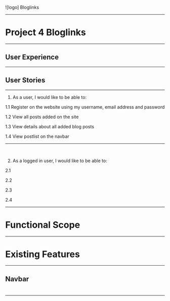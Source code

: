 ![logo]
Bloglinks

<hr>

#                 Project 4 Bloglinks

<hr>

## User Experience
<hr>

 
 ## User Stories
<hr>

1. As a user, I would like to be able to:
   
 1.1 Register on the website using my username, email address and password

 1.2 View all posts added on the site

 1.3 View details about all added blog posts

 1.4 View postlist on the navbar

<hr>
<br>

2.  As a logged in user, I would like to be able to: 

2.1
   
2.2 

2.3 

2.4 

<hr>

# Functional Scope
<hr>



# Existing Features
<hr>
 
 ## Navbar


#
<hr>